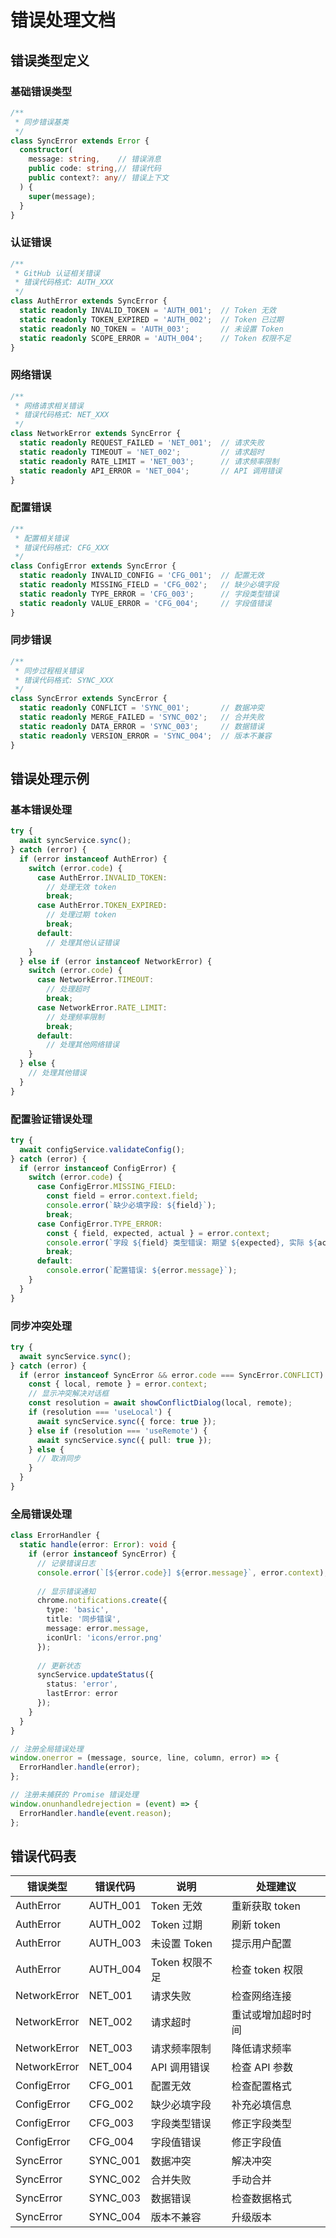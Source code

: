 # 错误处理文档

## 错误类型定义

### 基础错误类型

```typescript
/**
 * 同步错误基类
 */
class SyncError extends Error {
  constructor(
    message: string,    // 错误消息
    public code: string,// 错误代码
    public context?: any// 错误上下文
  ) {
    super(message);
  }
}
```

### 认证错误

```typescript
/**
 * GitHub 认证相关错误
 * 错误代码格式: AUTH_XXX
 */
class AuthError extends SyncError {
  static readonly INVALID_TOKEN = 'AUTH_001';  // Token 无效
  static readonly TOKEN_EXPIRED = 'AUTH_002';  // Token 已过期
  static readonly NO_TOKEN = 'AUTH_003';       // 未设置 Token
  static readonly SCOPE_ERROR = 'AUTH_004';    // Token 权限不足
}
```

### 网络错误

```typescript
/**
 * 网络请求相关错误
 * 错误代码格式: NET_XXX
 */
class NetworkError extends SyncError {
  static readonly REQUEST_FAILED = 'NET_001';  // 请求失败
  static readonly TIMEOUT = 'NET_002';         // 请求超时
  static readonly RATE_LIMIT = 'NET_003';      // 请求频率限制
  static readonly API_ERROR = 'NET_004';       // API 调用错误
}
```

### 配置错误

```typescript
/**
 * 配置相关错误
 * 错误代码格式: CFG_XXX
 */
class ConfigError extends SyncError {
  static readonly INVALID_CONFIG = 'CFG_001';  // 配置无效
  static readonly MISSING_FIELD = 'CFG_002';   // 缺少必填字段
  static readonly TYPE_ERROR = 'CFG_003';      // 字段类型错误
  static readonly VALUE_ERROR = 'CFG_004';     // 字段值错误
}
```

### 同步错误

```typescript
/**
 * 同步过程相关错误
 * 错误代码格式: SYNC_XXX
 */
class SyncError extends SyncError {
  static readonly CONFLICT = 'SYNC_001';       // 数据冲突
  static readonly MERGE_FAILED = 'SYNC_002';   // 合并失败
  static readonly DATA_ERROR = 'SYNC_003';     // 数据错误
  static readonly VERSION_ERROR = 'SYNC_004';  // 版本不兼容
}
```

## 错误处理示例

### 基本错误处理

```typescript
try {
  await syncService.sync();
} catch (error) {
  if (error instanceof AuthError) {
    switch (error.code) {
      case AuthError.INVALID_TOKEN:
        // 处理无效 token
        break;
      case AuthError.TOKEN_EXPIRED:
        // 处理过期 token
        break;
      default:
        // 处理其他认证错误
    }
  } else if (error instanceof NetworkError) {
    switch (error.code) {
      case NetworkError.TIMEOUT:
        // 处理超时
        break;
      case NetworkError.RATE_LIMIT:
        // 处理频率限制
        break;
      default:
        // 处理其他网络错误
    }
  } else {
    // 处理其他错误
  }
}
```

### 配置验证错误处理

```typescript
try {
  await configService.validateConfig();
} catch (error) {
  if (error instanceof ConfigError) {
    switch (error.code) {
      case ConfigError.MISSING_FIELD:
        const field = error.context.field;
        console.error(`缺少必填字段: ${field}`);
        break;
      case ConfigError.TYPE_ERROR:
        const { field, expected, actual } = error.context;
        console.error(`字段 ${field} 类型错误: 期望 ${expected}, 实际 ${actual}`);
        break;
      default:
        console.error(`配置错误: ${error.message}`);
    }
  }
}
```

### 同步冲突处理

```typescript
try {
  await syncService.sync();
} catch (error) {
  if (error instanceof SyncError && error.code === SyncError.CONFLICT) {
    const { local, remote } = error.context;
    // 显示冲突解决对话框
    const resolution = await showConflictDialog(local, remote);
    if (resolution === 'useLocal') {
      await syncService.sync({ force: true });
    } else if (resolution === 'useRemote') {
      await syncService.sync({ pull: true });
    } else {
      // 取消同步
    }
  }
}
```

### 全局错误处理

```typescript
class ErrorHandler {
  static handle(error: Error): void {
    if (error instanceof SyncError) {
      // 记录错误日志
      console.error(`[${error.code}] ${error.message}`, error.context);
      
      // 显示错误通知
      chrome.notifications.create({
        type: 'basic',
        title: '同步错误',
        message: error.message,
        iconUrl: 'icons/error.png'
      });
      
      // 更新状态
      syncService.updateStatus({
        status: 'error',
        lastError: error
      });
    }
  }
}

// 注册全局错误处理
window.onerror = (message, source, line, column, error) => {
  ErrorHandler.handle(error);
};

// 注册未捕获的 Promise 错误处理
window.onunhandledrejection = (event) => {
  ErrorHandler.handle(event.reason);
};
```

## 错误代码表

| 错误类型 | 错误代码 | 说明 | 处理建议 |
|---------|---------|------|---------|
| AuthError | AUTH_001 | Token 无效 | 重新获取 token |
| AuthError | AUTH_002 | Token 过期 | 刷新 token |
| AuthError | AUTH_003 | 未设置 Token | 提示用户配置 |
| AuthError | AUTH_004 | Token 权限不足 | 检查 token 权限 |
| NetworkError | NET_001 | 请求失败 | 检查网络连接 |
| NetworkError | NET_002 | 请求超时 | 重试或增加超时时间 |
| NetworkError | NET_003 | 请求频率限制 | 降低请求频率 |
| NetworkError | NET_004 | API 调用错误 | 检查 API 参数 |
| ConfigError | CFG_001 | 配置无效 | 检查配置格式 |
| ConfigError | CFG_002 | 缺少必填字段 | 补充必填信息 |
| ConfigError | CFG_003 | 字段类型错误 | 修正字段类型 |
| ConfigError | CFG_004 | 字段值错误 | 修正字段值 |
| SyncError | SYNC_001 | 数据冲突 | 解决冲突 |
| SyncError | SYNC_002 | 合并失败 | 手动合并 |
| SyncError | SYNC_003 | 数据错误 | 检查数据格式 |
| SyncError | SYNC_004 | 版本不兼容 | 升级版本 | 